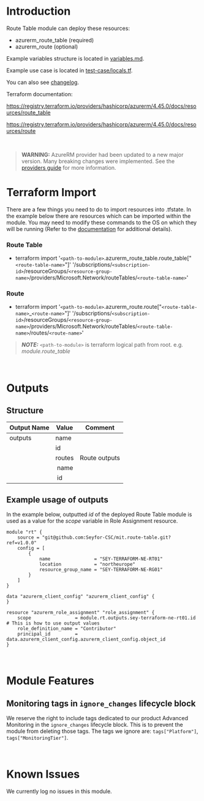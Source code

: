 # Introduction
Route Table module can deploy these resources:
* azurerm_route_table (required)
* azurerm_route (optional)

Example variables structure is located in [variables.md](variables.md).

Example use case is located in [test-case/locals.tf](test-case/locals.tf).

You can also see [changelog](CHANGELOG.md).

Terraform documentation:

https://registry.terraform.io/providers/hashicorp/azurerm/4.45.0/docs/resources/route_table

https://registry.terraform.io/providers/hashicorp/azurerm/4.45.0/docs/resources/route

&nbsp;

> **WARNING:** AzureRM provider had been updated to a new major version. Many breaking changes were implemented. See the [providers guide](https://registry.terraform.io/providers/hashicorp/azurerm/latest/docs/guides/4.0-upgrade-guide) for more information.

# Terraform Import
There are a few things you need to do to import resources into .tfstate. In the example below there are resources which can be imported within the module. You may need to modify these commands to the OS on which they will be running (Refer to the [documentation](https://developer.hashicorp.com/terraform/cli/commands/import#example-import-into-resource-configured-with-for_each) for additional details).
### Route Table
* terraform import '`<path-to-module>`.azurerm_route_table.route_table["`<route-table-name>`"]' '/subscriptions/`<subscription-id>`/resourceGroups/`<resource-group-name>`/providers/Microsoft.Network/routeTables/`<route-table-name>`'
### Route
* terraform import '`<path-to-module>`.azurerm_route.route["`<route-table-name>`_`<route-name>`"]' '/subscriptions/`<subscription-id>`/resourceGroups/`<resource-group-name>`/providers/Microsoft.Network/routeTables/`<route-table-name>`/routes/`<route-name>`'

 > **_NOTE:_** `<path-to-module>` is terraform logical path from root. e.g. _module.route\_table_

&nbsp;

# Outputs
## Structure

| Output Name | Value      | Comment       |
| ----------- | ---------- | ------------- |
| outputs     | name       |               |
|             | id         |               |
|             | routes     | Route outputs |
|             | &nbsp;name |               |
|             | &nbsp;id   |               |


## Example usage of outputs
In the example below, outputted _id_ of the deployed Route Table module is used as a value for the _scope_ variable in Role Assignment resource.
```
module "rt" {
    source = "git@github.com:Seyfor-CSC/mit.route-table.git?ref=v1.0.0"
    config = [
        {
            name                = "SEY-TERRAFORM-NE-RT01"
            location            = "northeurope"
            resource_group_name = "SEY-TERRAFORM-NE-RG01"
        }
    ]
}

data "azurerm_client_config" "azurerm_client_config" {
}

resource "azurerm_role_assignment" "role_assignment" {
    scope                = module.rt.outputs.sey-terraform-ne-rt01.id # This is how to use output values
    role_definition_name = "Contributor"
    principal_id         = data.azurerm_client_config.azurerm_client_config.object_id
}
```

&nbsp;

# Module Features
## Monitoring tags in `ignore_changes` lifecycle block
We reserve the right to include tags dedicated to our product Advanced Monitoring in the `ignore_changes` lifecycle block. This is to prevent the module from deleting those tags. The tags we ignore are: `tags["Platform"]`, `tags["MonitoringTier"]`.

&nbsp;

# Known Issues
We currently log no issues in this module.